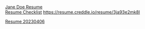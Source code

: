 [Jane Doe Resume](https://resume.creddle.io/resume/eusecf33idy)  
[Resume Checklist](https://drive.google.com/file/d/1kyTQXe2sRaTkDF4GrC2yaWaQoit3bb1c/view?usp=sharing)
https://resume.creddle.io/resume/3ja93e2mk8l

[Resume 20230406](https://resume.creddle.io/resume/3ja93e2mk8l)
